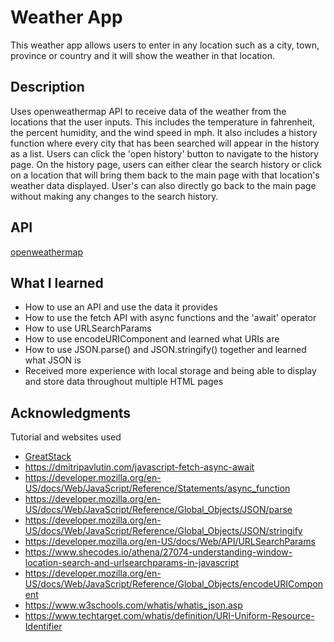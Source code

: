 # Weather App
This weather app allows users to enter in any location such as a city, town, province or country and it will show the weather in that location.
## Description
Uses openweathermap API to receive data of the weather from the locations that the user inputs. This includes the temperature in fahrenheit, the percent humidity, and the wind speed in mph. It also includes a history function where every city that has been searched will appear in the history as a list. Users can click the 'open history' button to navigate to the history page. On the history page, users can either clear the search history or click on a location that will bring them back to the main page with that location's weather data displayed. User's can also directly go back to the main page without making any changes to the search history.
## API
[openweathermap](https://openweathermap.org/api)
## What I learned
* How to use an API and use the data it provides
* How to use the fetch API with async functions and the 'await' operator
* How to use URLSearchParams
* How to use encodeURIComponent and learned what URIs are
* How to use JSON.parse() and JSON.stringify() together and learned what JSON is
* Received more experience with local storage and being able to display and store data throughout multiple HTML pages
## Acknowledgments
Tutorial and websites used
* [GreatStack](https://www.youtube.com/watch?v=MIYQR-Ybrn4)
* https://dmitripavlutin.com/javascript-fetch-async-await
* https://developer.mozilla.org/en-US/docs/Web/JavaScript/Reference/Statements/async_function
* https://developer.mozilla.org/en-US/docs/Web/JavaScript/Reference/Global_Objects/JSON/parse
* https://developer.mozilla.org/en-US/docs/Web/JavaScript/Reference/Global_Objects/JSON/stringify
* https://developer.mozilla.org/en-US/docs/Web/API/URLSearchParams
* https://www.shecodes.io/athena/27074-understanding-window-location-search-and-urlsearchparams-in-javascript
* https://developer.mozilla.org/en-US/docs/Web/JavaScript/Reference/Global_Objects/encodeURIComponent
* https://www.w3schools.com/whatis/whatis_json.asp
* https://www.techtarget.com/whatis/definition/URI-Uniform-Resource-Identifier
